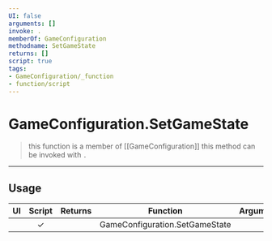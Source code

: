 ```yaml
---
UI: false
arguments: []
invoke: .
memberOf: GameConfiguration
methodname: SetGameState
returns: []
script: true
tags:
- GameConfiguration/_function
- function/script
---
```

# GameConfiguration.SetGameState
> this function is a member of [[GameConfiguration]]
> this method can be invoked with `.`
-----
## Usage
|  UI | Script | Returns | Function | Arguments |
|:---:|:------:|-------:|:--------:|:---------|
| |✓||GameConfiguration.SetGameState||

